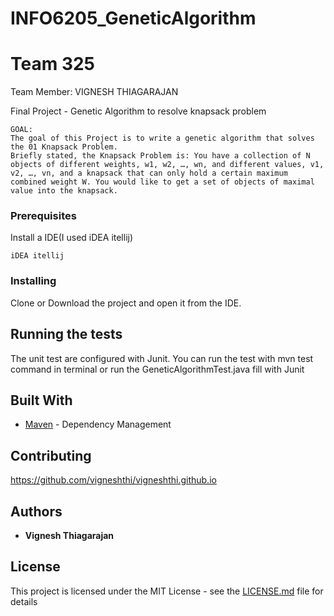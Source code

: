 # INFO6205_GeneticAlgorithm
# Team 325

Team Member: VIGNESH THIAGARAJAN

Final Project - Genetic Algorithm to resolve knapsack problem

```
GOAL: 
The goal of this Project is to write a genetic algorithm that solves the 01 Knapsack Problem. 
Briefly stated, the Knapsack Problem is: You have a collection of N objects of different weights, w1, w2, …, wn, and different values, v1, v2, …, vn, and a knapsack that can only hold a certain maximum combined weight W. You would like to get a set of objects of maximal value into the knapsack.
```

### Prerequisites

Install a IDE(I used iDEA itellij)

```
iDEA itellij
```

### Installing

Clone or Download the project and open it from the IDE.


## Running the tests

The unit test are configured with Junit.
You can run the test with mvn test command in terminal or run the GeneticAlgorithmTest.java fill with Junit


## Built With

* [Maven](https://maven.apache.org/) - Dependency Management

## Contributing

https://github.com/vigneshthi/vigneshthi.github.io



## Authors

* **Vignesh Thiagarajan** 

## License

This project is licensed under the MIT License - see the [LICENSE.md](LICENSE.md) file for details

